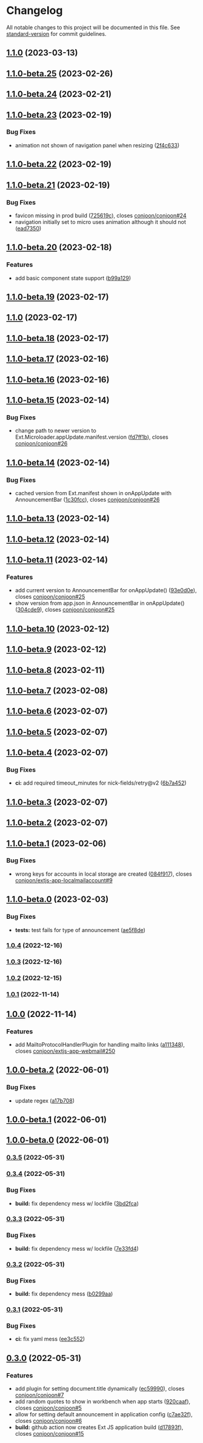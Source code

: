 # Changelog

All notable changes to this project will be documented in this file. See [standard-version](https://github.com/conventional-changelog/standard-version) for commit guidelines.

## [1.1.0](https://github.com/conjoon/conjoon/compare/v1.1.0-beta.25...v1.1.0) (2023-03-13)

## [1.1.0-beta.25](https://github.com/conjoon/conjoon/compare/v1.1.0-beta.24...v1.1.0-beta.25) (2023-02-26)

## [1.1.0-beta.24](https://github.com/conjoon/conjoon/compare/v1.1.0-beta.23...v1.1.0-beta.24) (2023-02-21)

## [1.1.0-beta.23](https://github.com/conjoon/conjoon/compare/v1.1.0-beta.22...v1.1.0-beta.23) (2023-02-19)


### Bug Fixes

* animation not shown of navigation panel when resizing ([2f4c633](https://github.com/conjoon/conjoon/commit/2f4c633a2996816baf4299e48d37159ca574dc6c))

## [1.1.0-beta.22](https://github.com/conjoon/conjoon/compare/v1.1.0-beta.21...v1.1.0-beta.22) (2023-02-19)

## [1.1.0-beta.21](https://github.com/conjoon/conjoon/compare/v1.1.0-beta.20...v1.1.0-beta.21) (2023-02-19)


### Bug Fixes

* favicon missing in prod build ([725619c](https://github.com/conjoon/conjoon/commit/725619ce8ee49269fa2e2780489a6cb9df1d4830)), closes [conjoon/conjoon#24](https://github.com/conjoon/conjoon/issues/24)
* navigation initially set to micro uses animation although it should not ([ead7350](https://github.com/conjoon/conjoon/commit/ead7350f4a90e529efc3b67fc52bbbbd04b4a23b))

## [1.1.0-beta.20](https://github.com/conjoon/conjoon/compare/v1.1.0-beta.19...v1.1.0-beta.20) (2023-02-18)


### Features

* add basic component state support ([b99a129](https://github.com/conjoon/conjoon/commit/b99a1295d964ff53465a4c33c633533bf50daba5))

## [1.1.0-beta.19](https://github.com/conjoon/conjoon/compare/v1.1.0-beta.18...v1.1.0-beta.19) (2023-02-17)

## [1.1.0](https://github.com/conjoon/conjoon/compare/v1.1.0-beta.18...v1.1.0) (2023-02-17)

## [1.1.0-beta.18](https://github.com/conjoon/conjoon/compare/v1.1.0-beta.17...v1.1.0-beta.18) (2023-02-17)

## [1.1.0-beta.17](https://github.com/conjoon/conjoon/compare/v1.1.0-beta.16...v1.1.0-beta.17) (2023-02-16)

## [1.1.0-beta.16](https://github.com/conjoon/conjoon/compare/v1.1.0-beta.15...v1.1.0-beta.16) (2023-02-16)

## [1.1.0-beta.15](https://github.com/conjoon/conjoon/compare/v1.1.0-beta.14...v1.1.0-beta.15) (2023-02-14)


### Bug Fixes

* change path to newer version to Ext.Microloader.appUpdate.manifest.version ([fd7ff1b](https://github.com/conjoon/conjoon/commit/fd7ff1b9d61299535ff14f1b01307fd22c63d20e)), closes [conjoon/conjoon#26](https://github.com/conjoon/conjoon/issues/26)

## [1.1.0-beta.14](https://github.com/conjoon/conjoon/compare/v1.1.0-beta.13...v1.1.0-beta.14) (2023-02-14)


### Bug Fixes

* cached version from Ext.manifest shown in onAppUpdate with AnnouncementBar ([1c30fcc](https://github.com/conjoon/conjoon/commit/1c30fcc5437994648dd9ad95e5d80c078779bdcd)), closes [conjoon/conjoon#26](https://github.com/conjoon/conjoon/issues/26)

## [1.1.0-beta.13](https://github.com/conjoon/conjoon/compare/v1.1.0-beta.12...v1.1.0-beta.13) (2023-02-14)

## [1.1.0-beta.12](https://github.com/conjoon/conjoon/compare/v1.1.0-beta.11...v1.1.0-beta.12) (2023-02-14)

## [1.1.0-beta.11](https://github.com/conjoon/conjoon/compare/v1.1.0-beta.10...v1.1.0-beta.11) (2023-02-14)


### Features

* add current version to AnnouncementBar for onAppUpdate() ([93e0d0e](https://github.com/conjoon/conjoon/commit/93e0d0e31ae6a3d6d3d573e2e4cc56da538d0f9c)), closes [conjoon/conjoon#25](https://github.com/conjoon/conjoon/issues/25)
* show version from app.json in AnnouncementBar in onAppUpdate() ([304cde9](https://github.com/conjoon/conjoon/commit/304cde966f4fcb78ec84f14f0a85762b71722ac1)), closes [conjoon/conjoon#25](https://github.com/conjoon/conjoon/issues/25)

## [1.1.0-beta.10](https://github.com/conjoon/conjoon/compare/v1.1.0-beta.9...v1.1.0-beta.10) (2023-02-12)

## [1.1.0-beta.9](https://github.com/conjoon/conjoon/compare/v1.1.0-beta.8...v1.1.0-beta.9) (2023-02-12)

## [1.1.0-beta.8](https://github.com/conjoon/conjoon/compare/v1.1.0-beta.7...v1.1.0-beta.8) (2023-02-11)

## [1.1.0-beta.7](https://github.com/conjoon/conjoon/compare/v1.1.0-beta.6...v1.1.0-beta.7) (2023-02-08)

## [1.1.0-beta.6](https://github.com/conjoon/conjoon/compare/v1.1.0-beta.5...v1.1.0-beta.6) (2023-02-07)

## [1.1.0-beta.5](https://github.com/conjoon/conjoon/compare/v1.1.0-beta.4...v1.1.0-beta.5) (2023-02-07)

## [1.1.0-beta.4](https://github.com/conjoon/conjoon/compare/v1.1.0-beta.3...v1.1.0-beta.4) (2023-02-07)


### Bug Fixes

* **ci:** add required timeout_minutes for nick-fields/retry@v2 ([6b7a452](https://github.com/conjoon/conjoon/commit/6b7a4524553c3c3eeccd8314ffe107b24839867b))

## [1.1.0-beta.3](https://github.com/conjoon/conjoon/compare/v1.1.0-beta.2...v1.1.0-beta.3) (2023-02-07)

## [1.1.0-beta.2](https://github.com/conjoon/conjoon/compare/v1.1.0-beta.1...v1.1.0-beta.2) (2023-02-07)

## [1.1.0-beta.1](https://github.com/conjoon/conjoon/compare/v1.1.0-beta.0...v1.1.0-beta.1) (2023-02-06)


### Bug Fixes

* wrong keys for accounts in local storage are created ([084f917](https://github.com/conjoon/conjoon/commit/084f917827ca3ac73b8335fdc39f7e924dd07848)), closes [conjoon/extjs-app-localmailaccount#9](https://github.com/conjoon/extjs-app-localmailaccount/issues/9)

## [1.1.0-beta.0](https://github.com/conjoon/conjoon/compare/v1.0.4...v1.1.0-beta.0) (2023-02-03)


### Bug Fixes

* **tests:** test fails for type of announcement ([ae5f8de](https://github.com/conjoon/conjoon/commit/ae5f8dec6c48bb1eddc580dc3de22189fbbb12a5))

### [1.0.4](https://github.com/conjoon/conjoon/compare/v1.0.3...v1.0.4) (2022-12-16)

### [1.0.3](https://github.com/conjoon/conjoon/compare/v1.0.2...v1.0.3) (2022-12-16)

### [1.0.2](https://github.com/conjoon/conjoon/compare/v1.0.1...v1.0.2) (2022-12-15)

### [1.0.1](https://github.com/conjoon/conjoon/compare/v1.0.0...v1.0.1) (2022-11-14)

## [1.0.0](https://github.com/conjoon/conjoon/compare/v1.0.0-beta.2...v1.0.0) (2022-11-14)


### Features

* add MailtoProtocolHandlerPlugin for handling mailto links ([a111348](https://github.com/conjoon/conjoon/commit/a1113483bd7e880e3d81a95b8dfb95e3d20d6ed2)), closes [conjoon/extjs-app-webmail#250](https://github.com/conjoon/extjs-app-webmail/issues/250)

## [1.0.0-beta.2](https://github.com/conjoon/conjoon/compare/v1.0.0-beta.1...v1.0.0-beta.2) (2022-06-01)


### Bug Fixes

* update regex ([a17b708](https://github.com/conjoon/conjoon/commit/a17b708a039d62354681af14153bc39f3583d084))

## [1.0.0-beta.1](https://github.com/conjoon/conjoon/compare/v1.0.0-beta.0...v1.0.0-beta.1) (2022-06-01)

## [1.0.0-beta.0](https://github.com/conjoon/conjoon/compare/v1.0.0...v1.0.0-beta.0) (2022-06-01)

### [0.3.5](https://github.com/conjoon/conjoon/compare/v0.3.4...v0.3.5) (2022-05-31)

### [0.3.4](https://github.com/conjoon/conjoon/compare/v0.3.3...v0.3.4) (2022-05-31)


### Bug Fixes

* **build:** fix dependency mess w/ lockfile ([3bd2fca](https://github.com/conjoon/conjoon/commit/3bd2fca1029b17172f56e743b097262c8eaecb55))

### [0.3.3](https://github.com/conjoon/conjoon/compare/v0.3.2...v0.3.3) (2022-05-31)


### Bug Fixes

* **build:** fix dependency mess w/ lockfile ([7e33fd4](https://github.com/conjoon/conjoon/commit/7e33fd4fdea395c6cef90cf0099b87d82e268ae6))

### [0.3.2](https://github.com/conjoon/conjoon/compare/v0.3.1...v0.3.2) (2022-05-31)


### Bug Fixes

* **build:** fix dependency mess ([b0299aa](https://github.com/conjoon/conjoon/commit/b0299aaf705ff2c0795454f3ca605ed1626325b3))

### [0.3.1](https://github.com/conjoon/conjoon/compare/v0.3.0...v0.3.1) (2022-05-31)


### Bug Fixes

* **ci:** fix yaml mess ([ee3c552](https://github.com/conjoon/conjoon/commit/ee3c5525be0855ed6ea3b17116b7e8a0f921f095))

## [0.3.0](https://github.com/conjoon/conjoon/compare/v0.1.1...v0.3.0) (2022-05-31)


### Features

* add plugin for setting document.title dynamically ([ec59990](https://github.com/conjoon/conjoon/commit/ec59990496eee1268c89c86593d14978f641b1cb)), closes [conjoon/conjoon#7](https://github.com/conjoon/conjoon/issues/7)
* add random quotes to show in workbench when app starts ([920caaf](https://github.com/conjoon/conjoon/commit/920caaf0859e07d4cb3c777d7af5a92090c07b8a)), closes [conjoon/conjoon#5](https://github.com/conjoon/conjoon/issues/5)
* allow for setting default announcement in application config ([c7ae32f](https://github.com/conjoon/conjoon/commit/c7ae32f5a4904e75ea37f2f3bcbc59c4c9891ca0)), closes [conjoon/conjoon#6](https://github.com/conjoon/conjoon/issues/6)
* **build:** github action now creates Ext JS application build ([d17893f](https://github.com/conjoon/conjoon/commit/d17893fa1cd9f3b9cf7a510b40afde632e8507fd)), closes [conjoon/conjoon#15](https://github.com/conjoon/conjoon/issues/15)

